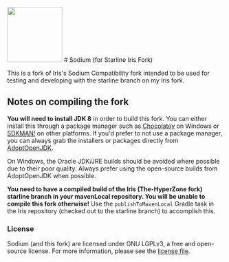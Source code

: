 <img src="src/main/resources/assets/sodium/icon.png" width="128">
# Sodium (for Starline Iris Fork)

This is a fork of Iris's Sodium Compatibility fork intended to be used for testing and developing with the starline branch on my Iris fork.

## Notes on compiling the fork

**You will need to install JDK 8** in order to build this fork. You can either install this through
a package manager such as [Chocolatey](https://chocolatey.org/) on Windows or [SDKMAN!](https://sdkman.io/) on other
platforms. If you'd prefer to not use a package manager, you can always grab the installers or packages directly from
[AdoptOpenJDK](https://adoptopenjdk.net/).

On Windows, the Oracle JDK/JRE builds should be avoided where possible due to their poor quality. Always prefer using
the open-source builds from AdoptOpenJDK when possible.

**You need to have a compiled build of the Iris (The-HyperZone fork) starline branch in your mavenLocal repository. You will be unable to compile this fork otherwise!** Use the `publishToMavenLocal` Gradle task in the Iris repository (checked out to the starline branch) to accomplish this.

### License

Sodium (and this fork) are licensed under GNU LGPLv3, a free and open-source license. For more information, please see the
[license file](https://github.com/CaffeineMC/sodium-fabric/blob/1.16.x/dev/LICENSE.txt).
